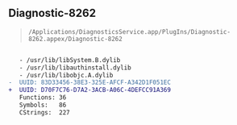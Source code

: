 ## Diagnostic-8262

> `/Applications/DiagnosticsService.app/PlugIns/Diagnostic-8262.appex/Diagnostic-8262`

```diff

   - /usr/lib/libSystem.B.dylib
   - /usr/lib/libauthinstall.dylib
   - /usr/lib/libobjc.A.dylib
-  UUID: 83D33456-38E3-325E-AFCF-A342D1F051EC
+  UUID: D70F7C76-D7A2-3ACB-A06C-4DEFCC91A369
   Functions: 36
   Symbols:   86
   CStrings:  227

```
